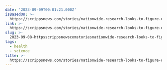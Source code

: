 ```yaml
---
date: '2023-09-09T00:01:21.000Z'
isBasedOn: >-
  https://scrippsnews.com/stories/nationwide-research-looks-to-figure-out-how-to-stop-spread-of-flu/
link: >-
  https://scrippsnews.com/stories/nationwide-research-looks-to-figure-out-how-to-stop-spread-of-flu/
slug: >-
  2023-09-08-httpsscrippsnewscomstoriesnationwide-research-looks-to-figure-out-how-to-stop-spread-of-flu
tags:
  - health
  - science
title: >-
  https://scrippsnews.com/stories/nationwide-research-looks-to-figure-out-how-to-stop-spread-of-flu/
---
```


